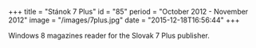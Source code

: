 +++
title = "Stánok 7 Plus"
id = "85"
period = "October 2012 - November 2012"
image = "/images/7plus.jpg"
date = "2015-12-18T16:56:44"
+++

Windows 8 magazines reader for the Slovak 7 Plus publisher.
